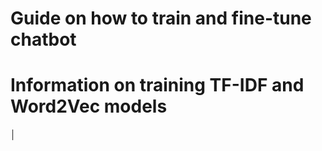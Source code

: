 # Guide on how to train and fine-tune chatbot

# Information on training TF-IDF and Word2Vec models

│
